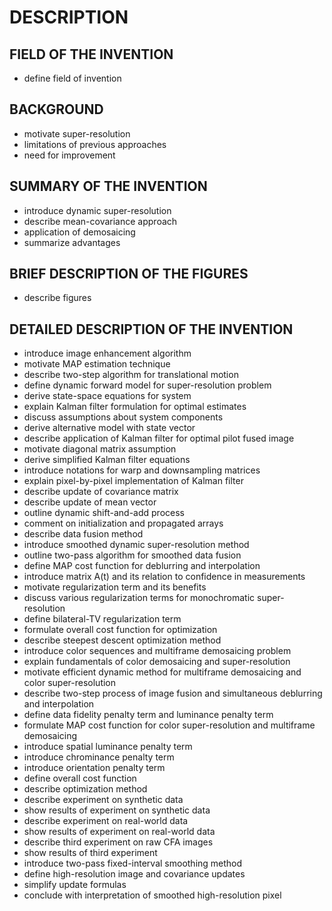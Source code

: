 # DESCRIPTION

## FIELD OF THE INVENTION

- define field of invention

## BACKGROUND

- motivate super-resolution
- limitations of previous approaches
- need for improvement

## SUMMARY OF THE INVENTION

- introduce dynamic super-resolution
- describe mean-covariance approach
- application of demosaicing
- summarize advantages

## BRIEF DESCRIPTION OF THE FIGURES

- describe figures

## DETAILED DESCRIPTION OF THE INVENTION

- introduce image enhancement algorithm
- motivate MAP estimation technique
- describe two-step algorithm for translational motion
- define dynamic forward model for super-resolution problem
- derive state-space equations for system
- explain Kalman filter formulation for optimal estimates
- discuss assumptions about system components
- derive alternative model with state vector
- describe application of Kalman filter for optimal pilot fused image
- motivate diagonal matrix assumption
- derive simplified Kalman filter equations
- introduce notations for warp and downsampling matrices
- explain pixel-by-pixel implementation of Kalman filter
- describe update of covariance matrix
- describe update of mean vector
- outline dynamic shift-and-add process
- comment on initialization and propagated arrays
- describe data fusion method
- introduce smoothed dynamic super-resolution method
- outline two-pass algorithm for smoothed data fusion
- define MAP cost function for deblurring and interpolation
- introduce matrix A(t) and its relation to confidence in measurements
- motivate regularization term and its benefits
- discuss various regularization terms for monochromatic super-resolution
- define bilateral-TV regularization term
- formulate overall cost function for optimization
- describe steepest descent optimization method
- introduce color sequences and multiframe demosaicing problem
- explain fundamentals of color demosaicing and super-resolution
- motivate efficient dynamic method for multiframe demosaicing and color super-resolution
- describe two-step process of image fusion and simultaneous deblurring and interpolation
- define data fidelity penalty term and luminance penalty term
- formulate MAP cost function for color super-resolution and multiframe demosaicing
- introduce spatial luminance penalty term
- introduce chrominance penalty term
- introduce orientation penalty term
- define overall cost function
- describe optimization method
- describe experiment on synthetic data
- show results of experiment on synthetic data
- describe experiment on real-world data
- show results of experiment on real-world data
- describe third experiment on raw CFA images
- show results of third experiment
- introduce two-pass fixed-interval smoothing method
- define high-resolution image and covariance updates
- simplify update formulas
- conclude with interpretation of smoothed high-resolution pixel

